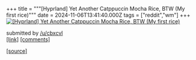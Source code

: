 +++
title = """[Hyprland] Yet Another Catppuccin Mocha Rice, BTW (My first rice)"""
date = 2024-11-06T13:41:40.000Z
tags = ["reddit","wm"]
+++
[![[Hyprland] Yet Another Catppuccin Mocha Rice, BTW (My first rice)](https://preview.redd.it/utgwvnvubazd1.jpeg?width=640&crop=smart&auto=webp&s=3e52f7dcbfc6cbcd0751cbb35bc4e80955dddb37 "[Hyprland] Yet Another Catppuccin Mocha Rice, BTW (My first rice)")](https://www.reddit.com/r/unixporn/comments/1gkyrb6/hyprland_yet_another_catppuccin_mocha_rice_btw_my/)

submitted by [/u/cbxcvl](https://www.reddit.com/user/cbxcvl)  
[\[link\]](https://i.redd.it/utgwvnvubazd1.jpeg) [\[comments\]](https://www.reddit.com/r/unixporn/comments/1gkyrb6/hyprland_yet_another_catppuccin_mocha_rice_btw_my/)

[[source]](https://www.reddit.com/r/unixporn/comments/1gkyrb6/hyprland_yet_another_catppuccin_mocha_rice_btw_my/)
